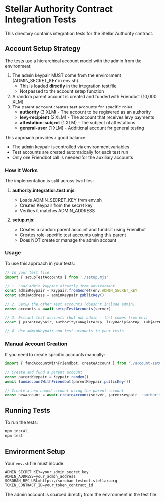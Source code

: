 # Stellar Authority Contract Integration Tests

This directory contains integration tests for the Stellar Authority contract.

## Account Setup Strategy

The tests use a hierarchical account model with the admin from the environment:

1. The admin keypair MUST come from the environment (ADMIN_SECRET_KEY in env.sh)
   - This is loaded **directly** in the integration test file
   - Not passed to the account setup function
2. A random parent account is created and funded with Friendbot (10,000 XLM)
3. The parent account creates test accounts for specific roles:
   - **authority** (3 XLM) - The account to be registered as an authority
   - **levy-recipient** (2 XLM) - The account that receives levy payments
   - **attestation-subject** (1 XLM) - The subject of attestations
   - **general-user** (1 XLM) - Additional account for general testing

This approach provides a good balance:

- The admin keypair is controlled via environment variables
- Test accounts are created automatically for each test run
- Only one Friendbot call is needed for the auxiliary accounts

### How It Works

The implementation is split across two files:

1. **authority.integration.test.mjs**:

   - Loads ADMIN_SECRET_KEY from env.sh
   - Creates Keypair from the secret key
   - Verifies it matches ADMIN_ADDRESS

2. **setup.mjs**:
   - Creates a random parent account and funds it using Friendbot
   - Creates role-specific test accounts using this parent
   - Does NOT create or manage the admin account

### Usage

To use this approach in your tests:

```javascript
// In your test file
import { setupTestAccounts } from './setup.mjs'

// 1. Load admin keypair directly from environment
const adminKeypair = Keypair.fromSecret(env.ADMIN_SECRET_KEY)
const adminAddress = adminKeypair.publicKey()

// 2. Setup the other test accounts (doesn't include admin)
const accounts = await setupTestAccounts(server)

// 3. Extract test accounts (but not admin - that comes from env)
const { parentKeypair, authorityToRegisterKp, levyRecipientKp, subjectKp, userKp } = accounts

// 4. Use adminKeypair and test accounts in your tests
```

### Manual Account Creation

If you need to create specific accounts manually:

```javascript
import { fundAccountWithFriendbot, createAccount } from './account-setup.mjs'

// Create and fund a parent account
const parentKeypair = Keypair.random()
await fundAccountWithFriendbot(parentKeypair.publicKey())

// Create a new named account using the parent account
const newAccount = await createAccount(server, parentKeypair, 'authority', '3')
```

## Running Tests

To run the tests:

```bash
npm install
npm test
```

## Environment Setup

Your `env.sh` file must include:

```
ADMIN_SECRET_KEY=your_admin_secret_key
ADMIN_ADDRESS=your_admin_address
SOROBAN_RPC_URL=https://soroban-testnet.stellar.org
TOKEN_CONTRACT_ID=your_token_contract_id
```

The admin account is sourced directly from the environment in the test file.
